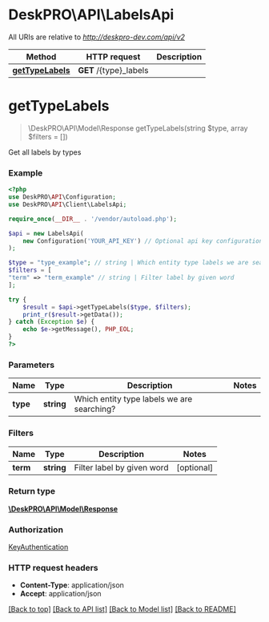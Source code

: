 # DeskPRO\API\LabelsApi

All URIs are relative to *http://deskpro-dev.com/api/v2*

Method | HTTP request | Description
------------- | ------------- | -------------
[**getTypeLabels**](LabelsApi.md#getTypeLabels) | **GET** /{type}_labels | 


# **getTypeLabels**
> \DeskPRO\API\Model\Response getTypeLabels(string $type, array $filters = [])



Get all labels by types

### Example
```php
<?php
use DeskPRO\API\Configuration;
use DeskPRO\API\Client\LabelsApi;

require_once(__DIR__ . '/vendor/autoload.php');

$api = new LabelsApi(
    new Configuration('YOUR_API_KEY') // Optional api key configuration
);

$type = "type_example"; // string | Which entity type labels we are searching?
$filters = [
"term" => "term_example" // string | Filter label by given word
];

try {
    $result = $api->getTypeLabels($type, $filters);
    print_r($result->getData());
} catch (Exception $e) {
    echo $e->getMessage(), PHP_EOL;
}
?>
```

### Parameters


Name | Type | Description  | Notes
------------- | ------------- | ------------- | -------------
 **type** | **string**| Which entity type labels we are searching? |

### Filters


Name | Type | Description  | Notes
------------- | ------------- | ------------- | -------------
 **term** | **string**| Filter label by given word | [optional]

### Return type

[**\DeskPRO\API\Model\Response**](../Model/Response.md)

### Authorization

[KeyAuthentication](../../README.md#KeyAuthentication)

### HTTP request headers

 - **Content-Type**: application/json
 - **Accept**: application/json

[[Back to top]](#) [[Back to API list]](../../README.md#documentation-for-api-endpoints) [[Back to Model list]](../../README.md#documentation-for-models) [[Back to README]](../../README.md)

